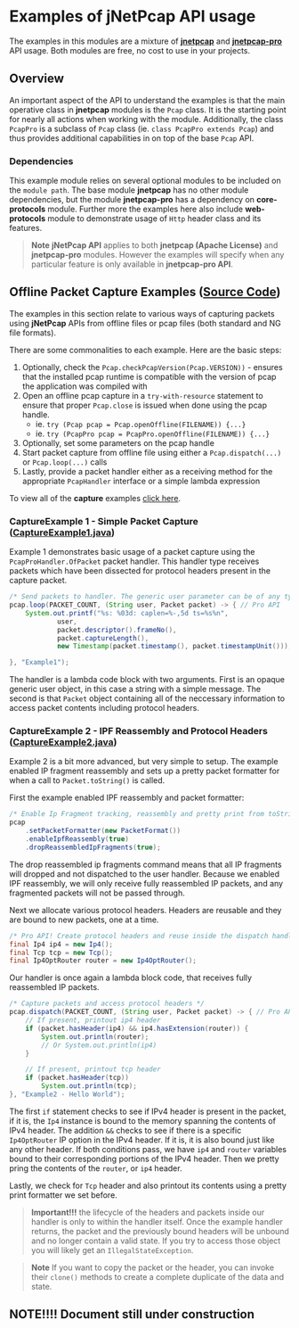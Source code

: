 # Examples of jNetPcap API usage
The examples in this modules are a mixture of [**jnetpcap**](https://github.com/slytechs-repos/jnetpcap) and [**jnetpcap-pro**](https://github.com/slytechs-repos/jnetpcap-pro) API usage. Both modules are free, no cost to use in your projects.

## Overview
An important aspect of the API to understand the examples is that the main operative class in **jnetpcap** modules
is the `Pcap` class. It is the starting point for nearly all actions when working with the module. Additionally, the class `PcapPro` is a subclass of `Pcap` class (ie.  `class PcapPro extends Pcap`) and thus provides additional capabilities in on top of the base `Pcap` API.

### Dependencies
This example module relies on several optional modules to be included on the `module path`. The base module **jnetpcap** has no other module dependencies, but the module **jnetpcap-pro** has a dependency on **core-protocols** module. Further more the examples here also include **web-protocols** module to demonstrate usage of `Http` header class and its features.

> **Note** **jNetPcap API** applies to both **jnetpcap (Apache License)** and **jnetpcap-pro** modules. However the examples will specify when any particular feature is only available in **jnetpcap-pro API**.

## Offline Packet Capture Examples ([Source Code](https://github.com/slytechs-repos/jnetpcap-examples/tree/main/src/main/java/com/slytechs/jnet/jnetpcap/example/capture))
The examples in this section relate to various ways of capturing packets using **jNetPcap** APIs from offline files or pcap files (both standard and NG file formats).

There are some commonalities to each example. Here are the basic steps:

1. Optionally, check the `Pcap.checkPcapVersion(Pcap.VERSION))` - ensures that the installed pcap runtime is compatible with the version of pcap the application was compiled with
2. Open an offline pcap capture in a `try-with-resource` statement to ensure that proper `Pcap.close` is issued when done using the pcap handle.
    - ie. `try (Pcap pcap = Pcap.openOffline(FILENAME)) {...}`
    - ie. `try (PcapPro pcap = PcapPro.openOffline(FILENAME)) {...}`
3. Optionally, set some parameters on the pcap handle
4. Start packet capture from offline file using either a `Pcap.dispatch(...)` or `Pcap.loop(...)` calls
5. Lastly, provide a packet handler either as a receiving method for the appropriate `PcapHandler` interface or a simple lambda expression

To view all of the **capture** examples [click here](https://github.com/slytechs-repos/jnetpcap-examples/tree/main/src/main/java/com/slytechs/jnet/jnetpcap/example/capture).

### **CaptureExample 1** - Simple Packet Capture ([CaptureExample1.java](https://github.com/slytechs-repos/jnetpcap-examples/blob/main/src/main/java/com/slytechs/jnet/jnetpcap/example/capture/CaptureExample1.java))
Example 1 demonstrates basic usage of a packet capture using the `PcapProHandler.OfPacket` packet handler. This handler type receives packets which have been dissected for protocol headers present in the capture packet. 

```java
/* Send packets to handler. The generic user parameter can be of any type. */
pcap.loop(PACKET_COUNT, (String user, Packet packet) -> { // Pro API
	System.out.printf("%s: %03d: caplen=%-,5d ts=%s%n",
			user,
			packet.descriptor().frameNo(),
			packet.captureLength(),
			new Timestamp(packet.timestamp(), packet.timestampUnit()));

}, "Example1");
```
The handler is a lambda code block with two arguments. First is an opaque generic user object, in this case a string with a simple message. The second is that `Packet` object containing all of the neccessary information to access packet contents including protocol headers.

### **CaptureExample 2** - IPF Reassembly and Protocol Headers ([CaptureExample2.java](https://github.com/slytechs-repos/jnetpcap-examples/blob/main/src/main/java/com/slytechs/jnet/jnetpcap/example/capture/CaptureExample2.java))
Example 2 is a bit more advanced, but very simple to setup. The example enabled IP fragment reassembly and sets up a pretty packet formatter for when a call to `Packet.toString()` is called.

First the example enabled IPF reassembly and packet formatter:
```java
/* Enable Ip Fragment tracking, reassembly and pretty print from toString() */
pcap
	.setPacketFormatter(new PacketFormat())
	.enableIpfReassembly(true)
	.dropReassembledIpFragments(true);
```
The drop reassembled ip fragments command means that all IP fragments will dropped and not dispatched to the user handler. Because we enabled IPF reassembly, we will only receive fully reassembled IP packets, and any fragmented packets will not be passed through.

Next we allocate various protocol headers. Headers are reusable and they are bound to new packets, one at a time.
```java
/* Pro API! Create protocol headers and reuse inside the dispatch handler */
final Ip4 ip4 = new Ip4();
final Tcp tcp = new Tcp();
final Ip4OptRouter router = new Ip4OptRouter();
```

Our handler is once again a lambda block code, that receives fully reassembled IP packets.
```java
/* Capture packets and access protocol headers */
pcap.dispatch(PACKET_COUNT, (String user, Packet packet) -> { // Pro API
	// If present, printout ip4 header
	if (packet.hasHeader(ip4) && ip4.hasExtension(router)) {
		System.out.println(router);
		// Or System.out.println(ip4)
	}

	// If present, printout tcp header
	if (packet.hasHeader(tcp))
		System.out.println(tcp);
}, "Example2 - Hello World");
```
The first `if` statement checks to see if IPv4 header is present in the packet, if it is, the `Ip4` instance is bound to the memory spanning the contents of IPv4 header. The addition `&&` checks to see if there is a specific
`Ip4OptRouter` IP option in the IPv4 header. If it is, it is also bound just like any other header. If both conditions pass, we have `ip4` and `router` variables bound to their corresponding portions of the IPv4 header. Then we pretty pring the contents of the `router`, or `ip4` header.

Lastly, we check for `Tcp` header and also printout its contents using a pretty print formatter we set before.
> **Important!!!** the lifecycle of the headers and packets inside our handler is only to within the handler itself. Once the example handler returns, the packet and the previously bound headers will be unbound and no longer contain a valid state. If you try to access those object you will likely get an `IllegalStateException`. 

> **Note** If you want to copy the packet or the header, you can invoke their `clone()` methods to create a complete duplicate of the data and state.
## NOTE!!!! Document still under construction
